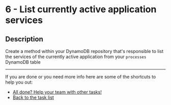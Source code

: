 # 6 - List currently active application services

## Description

Create a method within your DynamoDB repository that's responsible to list the services of the currently active application from your `processes` DynamoDB table

----

If you are done or you need more info here are some of the shortcuts to help you out:

- [All done? Help your team with other tasks!](../../)
- [Back to the task list](../)